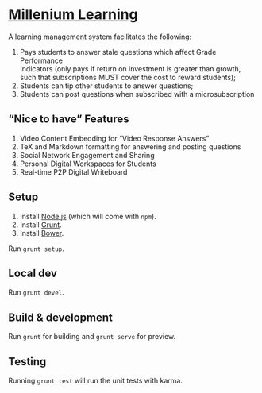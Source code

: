 # [Millenium Learning](https://millenniumlearning.herokuapp.com)

A learning management system facilitates the following:

1. Pays students to answer stale questions which affect Grade Performance  
   Indicators (only pays if return on investment is greater than growth,  
   such that subscriptions MUST cover the cost to reward students);
2. Students can tip other students to answer questions;
3. Students can post questions when subscribed with a microsubscription

## “Nice to have” Features

1. Video Content Embedding for “Video Response Answers”
2. TeX and Markdown formatting for answering and posting questions
3. Social Network Engagement and Sharing
4. Personal Digital Workspaces for Students
5. Real-time P2P Digital Writeboard

## Setup

1. Install [Node.js](http://blog.teamtreehouse.com/install-node-js-npm-windows) (which will come with `npm`).
2. Install [Grunt](http://www.codebelt.com/javascript/install-grunt-js-on-windows/).
3. Install [Bower](https://ruleoftech.com/2015/setting-up-bower-and-gulp-in-windows).

Run `grunt setup`.

## Local dev

Run `grunt devel`.

## Build & development

Run `grunt` for building and `grunt serve` for preview.

## Testing

Running `grunt test` will run the unit tests with karma.
